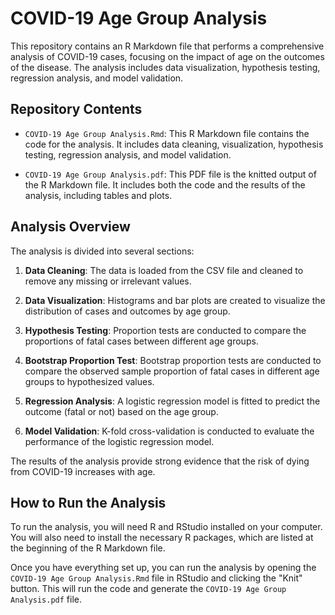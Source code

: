 # COVID-19 Age Group Analysis

This repository contains an R Markdown file that performs a comprehensive analysis of COVID-19 cases, focusing on the impact of age on the outcomes of the disease. The analysis includes data visualization, hypothesis testing, regression analysis, and model validation.

## Repository Contents

- `COVID-19 Age Group Analysis.Rmd`: This R Markdown file contains the code for the analysis. It includes data cleaning, visualization, hypothesis testing, regression analysis, and model validation.

- `COVID-19 Age Group Analysis.pdf`: This PDF file is the knitted output of the R Markdown file. It includes both the code and the results of the analysis, including tables and plots.

## Analysis Overview

The analysis is divided into several sections:

1. **Data Cleaning**: The data is loaded from the CSV file and cleaned to remove any missing or irrelevant values.

2. **Data Visualization**: Histograms and bar plots are created to visualize the distribution of cases and outcomes by age group.

3. **Hypothesis Testing**: Proportion tests are conducted to compare the proportions of fatal cases between different age groups.

4. **Bootstrap Proportion Test**: Bootstrap proportion tests are conducted to compare the observed sample proportion of fatal cases in different age groups to hypothesized values.

5. **Regression Analysis**: A logistic regression model is fitted to predict the outcome (fatal or not) based on the age group.

6. **Model Validation**: K-fold cross-validation is conducted to evaluate the performance of the logistic regression model.

The results of the analysis provide strong evidence that the risk of dying from COVID-19 increases with age.

## How to Run the Analysis

To run the analysis, you will need R and RStudio installed on your computer. You will also need to install the necessary R packages, which are listed at the beginning of the R Markdown file.

Once you have everything set up, you can run the analysis by opening the `COVID-19 Age Group Analysis.Rmd` file in RStudio and clicking the "Knit" button. This will run the code and generate the `COVID-19 Age Group Analysis.pdf` file.
